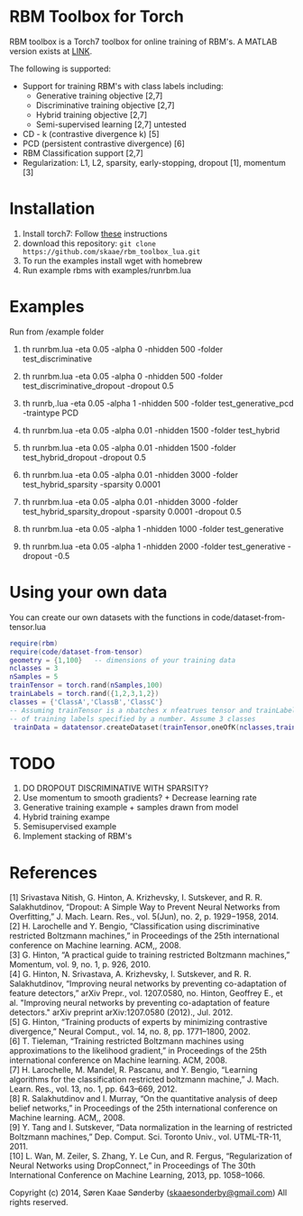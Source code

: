 RBM Toolbox for Torch
===============

RBM toolbox is a Torch7 toolbox for online training of RBM's. A MATLAB version exists at 
[LINK](https://github.com/skaae/rbm_toolbox).

The following is supported:
 * Support for training RBM's with class labels including:
    * Generative training objective [2,7]
    * Discriminative training objective [2,7]
    * Hybrid training objective [2,7]
    * Semi-supervised learning [2,7]   untested
 * CD - k (contrastive divergence k) [5]
 * PCD (persistent contrastive divergence) [6]
 * RBM Classification support [2,7]
 * Regularization: L1, L2, sparsity, early-stopping, dropout [1], momentum [3] 

# Installation

 1. Install torch7: Follow [these](https://github.com/torch/torch7/wiki/Cheatsheet#installing-and-running-torch) instructions
 2. download this repository: `git clone https://github.com/skaae/rbm_toolbox_lua.git`
 4. To run the examples install wget with homebrew
 3. Run example rbms with examples/runrbm.lua 

# Examples
Run from /example folder


  1) th runrbm.lua -eta 0.05 -alpha 0 -nhidden 500 -folder test_discriminative
  
  2) th runrbm.lua -eta 0.05 -alpha 0 -nhidden 500 -folder test_discriminative_dropout -dropout 0.5
  
   3) th runrb,.lua -eta 0.05 -alpha 1 -nhidden 500 -folder test_generative_pcd -traintype PCD
   4) th runrbm.lua -eta 0.05 -alpha 0.01 -nhidden 1500 -folder test_hybrid

   5) th runrbm.lua -eta 0.05 -alpha 0.01 -nhidden 1500 -folder test_hybrid_dropout -dropout 0.5

   6) th runrbm.lua -eta 0.05 -alpha 0.01 -nhidden 3000 -folder test_hybrid_sparsity -sparsity 0.0001

   7) th runrbm.lua -eta 0.05 -alpha 0.01 -nhidden 3000 -folder test_hybrid_sparsity_dropout -sparsity 0.0001 -dropout 0.5

   8) th runrbm.lua -eta 0.05 -alpha 1 -nhidden 1000 -folder test_generative

   9) th runrbm.lua -eta 0.05 -alpha 1 -nhidden 2000 -folder test_generative -dropout -0.5

# Using your own data
You can create our own datasets with the functions in
code/dataset-from-tensor.lua

```LUA
require(rbm)
require(code/dataset-from-tensor)
geometry = {1,100}   -- dimensions of your training data
nclasses = 3
nSamples = 5
trainTensor = torch.rand(nSamples,100)
trainLabels = torch.rand({1,2,3,1,2})
classes = {'ClassA','ClassB','ClassC'}
-- Assuming trainTensor is a nbatches x nfeatrues tensor and trainLabels is a vector
-- of training labels specified by a number. Assume 3 classes
 trainData = datatensor.createDataset(trainTensor,oneOfK(nclasses,trainLabels),classes,geometry)
```
# TODO

 1. DO DROPOUT DISCRIMINATIVE WITH SPARSITY?   
 2. Use momentum to smooth gradients? + Decrease learning rate    
 3. Generative training example + samples drawn from model   
 4. Hybrid training exampe
 5. Semisupervised example
 6. Implement stacking of RBM's

# References

[1] Srivastava Nitish, G. Hinton, A. Krizhevsky, I. Sutskever, and R. R. Salakhutdinov, “Dropout: A Simple Way to Prevent Neural Networks from Overfitting,” J. Mach. Learn. Res., vol. 5(Jun), no. 2, p. 1929−1958, 2014.    
[2] H. Larochelle and Y. Bengio, “Classification using discriminative restricted Boltzmann machines,” in Proceedings of the 25th international conference on Machine learning. ACM,, 2008.     
[3] G. Hinton, “A practical guide to training restricted Boltzmann machines,” Momentum, vol. 9, no. 1, p. 926, 2010.    
[4] G. Hinton, N. Srivastava, A. Krizhevsky, I. Sutskever, and R. R. Salakhutdinov, “Improving neural networks by preventing co-adaptation of feature detectors,” arXiv Prepr., vol. 1207.0580, no. Hinton, Geoffrey E., et al. "Improving neural networks by preventing co-adaptation of feature detectors." arXiv preprint arXiv:1207.0580 (2012)., Jul. 2012.    
[5] G. Hinton, “Training products of experts by minimizing contrastive divergence,” Neural Comput., vol. 14, no. 8, pp. 1771–1800, 2002.     
[6] T. Tieleman, “Training restricted Boltzmann machines using approximations to the likelihood gradient,” in Proceedings of the 25th international conference on Machine learning. ACM, 2008.    
[7] H. Larochelle, M. Mandel, R. Pascanu, and Y. Bengio, “Learning algorithms for the classification restricted boltzmann machine,” J. Mach. Learn. Res., vol. 13, no. 1, pp. 643–669, 2012.    
[8] R. Salakhutdinov and I. Murray, “On the quantitative analysis of deep belief networks,” in Proceedings of the 25th international conference on Machine learning. ACM,, 2008.    
[9] Y. Tang and I. Sutskever, “Data normalization in the learning of restricted Boltzmann machines,” Dep. Comput. Sci. Toronto Univ., vol. UTML-TR-11, 2011.     
[10] L. Wan, M. Zeiler, S. Zhang, Y. Le Cun, and R. Fergus, “Regularization of Neural Networks using DropConnect,” in Proceedings of The 30th International Conference on Machine Learning, 2013, pp. 1058–1066. 

Copyright (c) 2014, Søren Kaae Sønderby (skaaesonderby@gmail.com) All rights reserved.
